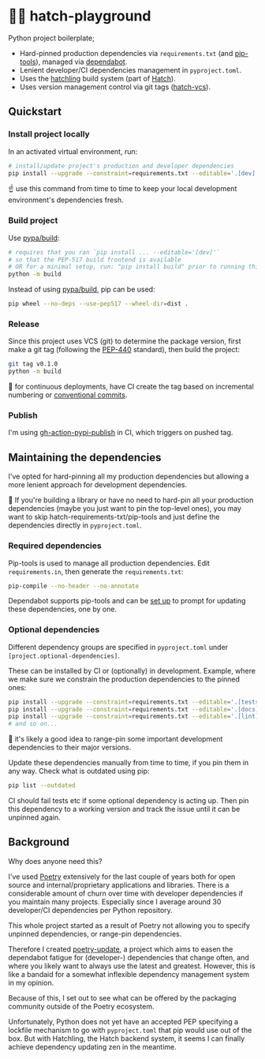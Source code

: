 # 😶‍🌫️ hatch-playground

Python project boilerplate;

- Hard-pinned production dependencies via `requirements.txt` (and [pip-tools](https://github.com/jazzband/pip-tools)), managed via [dependabot](https://github.com/dependabot).
- Lenient developer/CI dependencies management in `pyproject.toml`.
- Uses the [hatchling](https://github.com/pypa/hatch/tree/master/backend) build system (part of [Hatch](https://github.com/pypa/hatch)).
- Uses version management control via git tags ([hatch-vcs](https://github.com/ofek/hatch-vcs)).

## Quickstart

### Install project locally

In an activated virtual environment, run:

```bash
# install/update project's production and developer dependencies
pip install --upgrade --constraint=requirements.txt --editable='.[dev]'
```

☝️ use this command from time to time to keep your local development environment's dependencies fresh.

### Build project

Use [pypa/build](https://github.com/pypa/build):

```bash
# requires that you ran `pip install ... --editable='[dev]'`
# so that the PEP-517 build frontend is available
# OR for a minimal setup, run: "pip install build" prior to running this command
python -m build
```

Instead of using [pypa/build](https://github.com/pypa/build), pip can be used:

```bash
pip wheel --no-deps --use-pep517 --wheel-dir=dist .
```

### Release

Since this project uses VCS (git) to determine the package version, first make a git tag (following the [PEP-440](https://peps.python.org/pep-0440/) standard), then build the project:

```bash
git tag v0.1.0
python -m build
```

🍑 for continuous deployments, have CI create the tag based on incremental numbering or [conventional commits](https://www.conventionalcommits.org/).

### Publish

I'm using [gh-action-pypi-publish](https://github.com/pypa/gh-action-pypi-publish) in CI, which triggers on pushed tag.

## Maintaining the dependencies

I've opted for hard-pinning all my production dependencies but allowing a more lenient approach for development dependencies.

🍎 If you're building a library or have no need to hard-pin all your production dependencies (maybe you just want to pin the top-level ones), you may want to skip hatch-requirements-txt/pip-tools and just define the dependencies directly in `pyproject.toml`.

### Required dependencies

Pip-tools is used to manage all production dependencies. Edit `requirements.in`, then generate the `requirements.txt`:

```bash
pip-compile --no-header --no-annotate
```

Dependabot supports pip-tools and can be [set up](https://github.com/fredrikaverpil/hatch-playground/blob/main/.github/dependabot.yml) to prompt for updating these dependencies, one by one.

### Optional dependencies

Different dependency groups are specified in `pyproject.toml` under `[project.optional-dependencies]`.

These can be installed by CI or (optionally) in development. Example, where we make sure we constrain the production dependencies to the pinned ones:

```bash
pip install --upgrade --constraint=requirements.txt --editable='.[tests]'
pip install --upgrade --constraint=requirements.txt --editable='.[docs]'
pip install --upgrade --constraint=requirements.txt --editable='.[lint]'
# and so on...
```

🍌 it's likely a good idea to range-pin some important development dependencies to their major versions.

Update these dependencies manually from time to time, if you pin them in any way. Check what is outdated using pip:

```bash
pip list --outdated
```

CI should fail tests etc if some optional dependency is acting up. Then pin this dependency to a working version and track the issue until it can be unpinned again.

## Background

Why does anyone need this?

I've used [Poetry](https://github.com/python-poetry/poetry) extensively for the last couple of years both for open source and internal/proprietary applications and libraries. There is a considerable amount of churn over time with developer dependencies if you maintain many projects. Especially since I average around 30 developer/CI dependencies per Python repository.

This whole project started as a result of Poetry not allowing you to specify unpinned dependencies, or range-pin dependencies.

Therefore I created [poetry-update](https://github.com/fredrikaverpil/poetry-update), a project which aims to easen the dependabot fatigue for (developer-) dependencies that change often, and where you likely want to always use the latest and greatest. However, this is like a bandaid for a somewhat inflexible dependency management system in my opinion.

Because of this, I set out to see what can be offered by the packaging community outside of the Poetry ecosystem.

Unfortunately, Python does not yet have an accepted PEP specifying a lockfile mechanism to go with `pyproject.toml` that pip would use out of the box. But with Hatchling, the Hatch backend system, it seems I can finally achieve dependency updating zen in the meantime.
